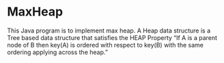 # MaxHeap
This Java program is to implement max heap. A Heap data structure is a Tree based data structure that satisfies the HEAP Property “If A is a parent node of B then key(A) is ordered with respect to key(B) with the same ordering applying across the heap.”
